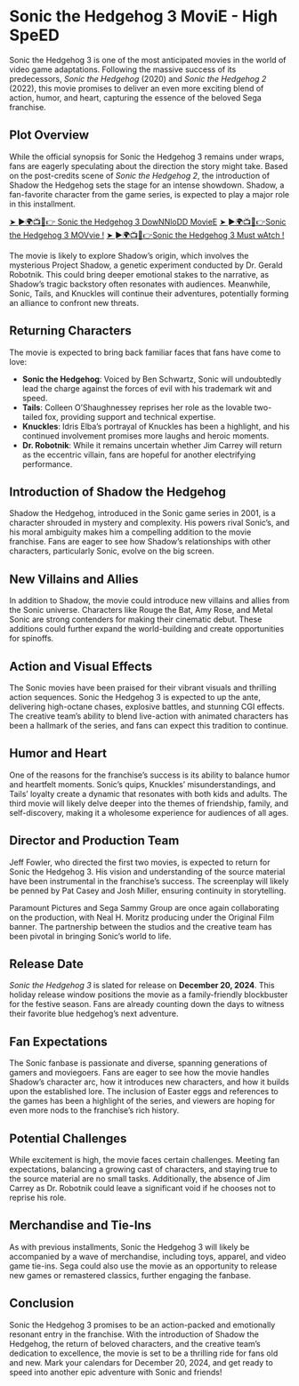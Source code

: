 # Sonic the Hedgehog 3 MoviE - High SpeED

Sonic the Hedgehog 3 is one of the most anticipated movies in the world of video game adaptations. Following the massive success of its predecessors, *Sonic the Hedgehog* (2020) and *Sonic the Hedgehog 2* (2022), this movie promises to deliver an even more exciting blend of action, humor, and heart, capturing the essence of the beloved Sega franchise.

## Plot Overview
While the official synopsis for Sonic the Hedgehog 3 remains under wraps, fans are eagerly speculating about the direction the story might take. Based on the post-credits scene of *Sonic the Hedgehog 2*, the introduction of Shadow the Hedgehog sets the stage for an intense showdown. Shadow, a fan-favorite character from the game series, is expected to play a major role in this installment.

[➤ ►🌍📺📱👉 Sonic the Hedgehog 3 DowNNloDD MovieE](https://cinematmx.blogspot.com/2025/01/cimovies.html)
[➤ ►🌍📺📱👉Sonic the Hedgehog 3 MOVvie !](https://cinematmx.blogspot.com/2025/01/cimovies.html)
[➤ ►🌍📺📱👉Sonic the Hedgehog 3 Must wAtch !](https://cinematmx.blogspot.com/2025/01/cimovies.html)

The movie is likely to explore Shadow’s origin, which involves the mysterious Project Shadow, a genetic experiment conducted by Dr. Gerald Robotnik. This could bring deeper emotional stakes to the narrative, as Shadow’s tragic backstory often resonates with audiences. Meanwhile, Sonic, Tails, and Knuckles will continue their adventures, potentially forming an alliance to confront new threats.

## Returning Characters
The movie is expected to bring back familiar faces that fans have come to love:

- **Sonic the Hedgehog**: Voiced by Ben Schwartz, Sonic will undoubtedly lead the charge against the forces of evil with his trademark wit and speed.
- **Tails**: Colleen O’Shaughnessey reprises her role as the lovable two-tailed fox, providing support and technical expertise.
- **Knuckles**: Idris Elba’s portrayal of Knuckles has been a highlight, and his continued involvement promises more laughs and heroic moments.
- **Dr. Robotnik**: While it remains uncertain whether Jim Carrey will return as the eccentric villain, fans are hopeful for another electrifying performance.

## Introduction of Shadow the Hedgehog
Shadow the Hedgehog, introduced in the Sonic game series in 2001, is a character shrouded in mystery and complexity. His powers rival Sonic’s, and his moral ambiguity makes him a compelling addition to the movie franchise. Fans are eager to see how Shadow’s relationships with other characters, particularly Sonic, evolve on the big screen.

## New Villains and Allies
In addition to Shadow, the movie could introduce new villains and allies from the Sonic universe. Characters like Rouge the Bat, Amy Rose, and Metal Sonic are strong contenders for making their cinematic debut. These additions could further expand the world-building and create opportunities for spinoffs.

## Action and Visual Effects
The Sonic movies have been praised for their vibrant visuals and thrilling action sequences. Sonic the Hedgehog 3 is expected to up the ante, delivering high-octane chases, explosive battles, and stunning CGI effects. The creative team’s ability to blend live-action with animated characters has been a hallmark of the series, and fans can expect this tradition to continue.

## Humor and Heart
One of the reasons for the franchise’s success is its ability to balance humor and heartfelt moments. Sonic’s quips, Knuckles’ misunderstandings, and Tails’ loyalty create a dynamic that resonates with both kids and adults. The third movie will likely delve deeper into the themes of friendship, family, and self-discovery, making it a wholesome experience for audiences of all ages.

## Director and Production Team
Jeff Fowler, who directed the first two movies, is expected to return for Sonic the Hedgehog 3. His vision and understanding of the source material have been instrumental in the franchise’s success. The screenplay will likely be penned by Pat Casey and Josh Miller, ensuring continuity in storytelling.

Paramount Pictures and Sega Sammy Group are once again collaborating on the production, with Neal H. Moritz producing under the Original Film banner. The partnership between the studios and the creative team has been pivotal in bringing Sonic’s world to life.

## Release Date
*Sonic the Hedgehog 3* is slated for release on **December 20, 2024**. This holiday release window positions the movie as a family-friendly blockbuster for the festive season. Fans are already counting down the days to witness their favorite blue hedgehog’s next adventure.

## Fan Expectations
The Sonic fanbase is passionate and diverse, spanning generations of gamers and moviegoers. Fans are eager to see how the movie handles Shadow’s character arc, how it introduces new characters, and how it builds upon the established lore. The inclusion of Easter eggs and references to the games has been a highlight of the series, and viewers are hoping for even more nods to the franchise’s rich history.

## Potential Challenges
While excitement is high, the movie faces certain challenges. Meeting fan expectations, balancing a growing cast of characters, and staying true to the source material are no small tasks. Additionally, the absence of Jim Carrey as Dr. Robotnik could leave a significant void if he chooses not to reprise his role.

## Merchandise and Tie-Ins
As with previous installments, Sonic the Hedgehog 3 will likely be accompanied by a wave of merchandise, including toys, apparel, and video game tie-ins. Sega could also use the movie as an opportunity to release new games or remastered classics, further engaging the fanbase.

## Conclusion
Sonic the Hedgehog 3 promises to be an action-packed and emotionally resonant entry in the franchise. With the introduction of Shadow the Hedgehog, the return of beloved characters, and the creative team’s dedication to excellence, the movie is set to be a thrilling ride for fans old and new. Mark your calendars for December 20, 2024, and get ready to speed into another epic adventure with Sonic and friends!


